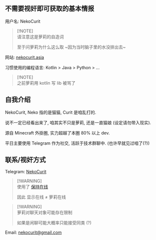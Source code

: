 ## 不需要视奸即可获取的基本情报

用户名: NekoCurit

> [!NOTE]\
> 请注意这是萝莉的自造词
>
> 至于问萝莉为什么这么取 ~因为当时脑子里的水没排出去~

网站: [nekocurit.asia](https://nekocurit.asia/)

习惯使用的编程语言: Kotlin > Java > Python > ...

> [!NOTE]\
> 之前萝莉用 kotlin 写 lib 被骂了

## 自我介绍

NekoCurit, Neko 指的是猫猫, Curit 是咱乱打的.

说不一定已经看出来了, 咱其实不只是萝莉, 还是一直猫娘 (设定请勿带入现实).

源自 Minecraft 外掛圈, 实力超越了本圈 80% 以上 dev.

平日主要使用 Telegram 作为社交, 活跃于技术群聊中. (也许早就见过咱了(?))

## 联系/视奸方式

Telegram: [NekoCurit](https://t.me/+8616524706151)

> [!WARNING]\
> 使用了 [保持在线](https://github.com/LockHops/UpdatedAlwaysOnline)
>
> 因此 显示在线 ≠ 萝莉在线

> [!WARNING]\
> 萝莉对聊天对象可能存在限制
>
> 如果是闲聊可能大概率只能接受同类 (?)

Email: [nekocurit@gmail.com](mailto:nekocurit@gmail.com)

